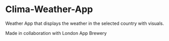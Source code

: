 # Clima-Weather-App
Weather App that displays the weather in the selected country with visuals.

Made in collaboration with London App Brewery

